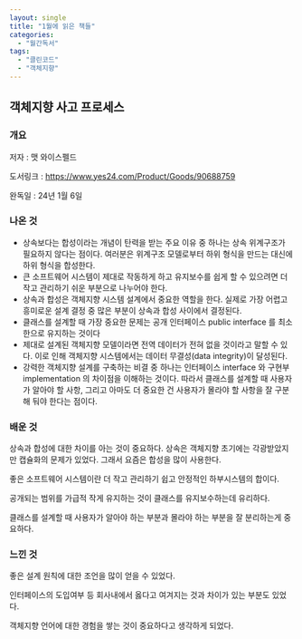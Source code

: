 ```yaml
---
layout: single
title: "1월에 읽은 책들"
categories:
  - "월간독서"
tags:
  - "클린코드"
  - "객체지향"
---
```


## 객체지향 사고 프로세스

### 개요

저자 : 맷 와이스펠드

도서링크 : https://www.yes24.com/Product/Goods/90688759

완독일 : 24년 1월 6일

### 나온 것

- 상속보다는 합성이라는 개념이 탄력을 받는 주요 이유 중 하나는 상속 위계구조가 필요하지 않다는 점이다. 여러분은 위계구조 모델로부터 하위 형식을 만드는 대신에 하위 형식을 합성한다.
- 큰 소프트웨어 시스템이 제대로 작동하게 하고 유지보수를 쉽게 할 수 있으려면 더 작고 관리하기 쉬운 부분으로 나누어야 한다.
- 상속과 합성은 객체지향 시스템 설계에서 중요한 역할을 한다. 실제로 가장 어렵고 흥미로운 설계 결정 중 많은 부분이 상속과 합성 사이에서 결정된다.
- 클래스를 설계할 때 가장 중요한 문제는 공개 인터페이스 public interface 를 최소한으로 유지하는 것이다
- 제대로 설계된 객체지향 모델이라면 전역 데이터가 전혀 없을 것이라고 말할 수 있다. 이로 인해 객체지향 시스템에서는 데이터 무결성(data integrity)이 달성된다.
- 강력한 객체지향 설계를 구축하는 비결 중 하나는 인터페이스 interface 와 구현부 implementation 의 차이점을 이해하는 것이다. 따라서 클래스를 설계할 때 사용자가 알아야 할 사항, 그리고 아마도 더 중요한 건 사용자가 몰라야 할 사항을 잘 구분해 둬야 한다는 점이다.

### 배운 것

상속과 합성에 대한 차이를 아는 것이 중요하다. 상속은 객체지향 초기에는 각광받았지만 캡슐화의 문제가 있었다. 그래서 요즘은 합성을 많이 사용한다.

좋은 소프트웨어 시스템이란 더 작고 관리하기 쉽고 안정적인 하부시스템의 합이다.

공개되는 범위를 가급적 작게 유지하는 것이 클래스를 유지보수하는데 유리하다.

클래스를 설계할 때 사용자가 알아야 하는 부분과 몰라야 하는 부분을 잘 분리하는게 중요하다.

### 느낀 것

좋은 설계 원칙에 대한 조언을 많이 얻을 수 있었다.

인터페이스의 도입여부 등 회사내에서 옳다고 여겨지는 것과 차이가 있는 부분도 있었다.

객체지향 언어에 대한 경험을 쌓는 것이 중요하다고 생각하게 되었다.

